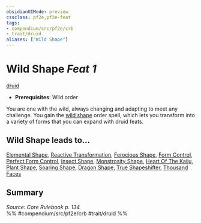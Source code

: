 ```yaml
---
obsidianUIMode: preview
cssclass: pf2e,pf2e-feat
tags:
- compendium/src/pf2e/crb
- trait/druid
aliases: ["Wild Shape"]
---
```

# Wild Shape  *Feat 1*  
[druid](rules/traits/druid.md "Druid Class Trait")  

- **Prerequisites**: Wild order

You are one with the wild, always changing and adapting to meet any challenge. You gain the [wild shape](compendium/spells/wild-shape.md) order spell, which lets you transform into a variety of forms that you can expand with druid feats.

## Wild Shape leads to...

[Elemental Shape](compendium/feats/elemental-shape.md), [Reactive Transformation](compendium/feats/reactive-transformation-apg.md), [Ferocious Shape](compendium/feats/ferocious-shape.md), [Form Control](compendium/feats/form-control.md), [Perfect Form Control](compendium/feats/perfect-form-control.md), [Insect Shape](compendium/feats/insect-shape.md), [Monstrosity Shape](compendium/feats/monstrosity-shape.md), [Heart Of The Kaiju](compendium/feats/heart-of-the-kaiju-frp3.md), [Plant Shape](compendium/feats/plant-shape.md), [Soaring Shape](compendium/feats/soaring-shape.md), [Dragon Shape](compendium/feats/dragon-shape.md), [True Shapeshifter](compendium/feats/true-shapeshifter.md), [Thousand Faces](compendium/feats/thousand-faces.md)

## Summary

*Source: Core Rulebook p. 134*  
%% #compendium/src/pf2e/crb #trait/druid %%